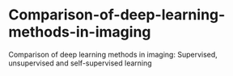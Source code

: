 # Comparison-of-deep-learning-methods-in-imaging
Comparison of deep learning methods in imaging: Supervised, unsupervised and self-supervised learning
